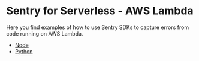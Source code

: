# Sentry for Serverless - AWS Lambda


Here you find examples of how to use Sentry SDKs to capture errors from code running on AWS Lambda.

- [Node](node)
- [Python](python)
